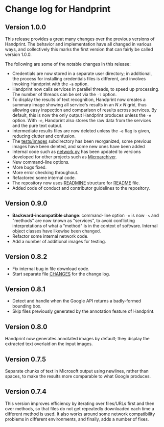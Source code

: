 Change log for Handprint
========================

Version 1.0.0
--------------

This release provides a great many changes over the previous versions of Handprint.  The behavior and implementation have all changed in various ways, and collectively this marks the first version that can fairly be called version 1.0.0.

The following are some of the notable changes in this release:

* Credentials are now stored in a separate user directory; in additional, the process for installing credentials files is different, and involves invoking Handprint with the `-a` option.
* Handprint now calls services in parallel threads, to speed up processing.  The number of threads can be set via the `-t` option.
* To display the results of text recognition, Handprint now creates a summary image showing all service's results in an _N&nbsp;x&nbsp;N_ grid, thus allowing easy inspection and comparison of results across services.  By default, this is now the only output Handprint produces unless the `-e` option.  With `-e`, Handprint also stores the raw data from the services and the pure text output.
* Intermediate results files are now deleted unless the `-e` flag is given, reducing clutter and confusion.
* The [tests/images](tests/images) subdirectory has been reorganized, some previous images have been deleted, and some new ones have been added
* Internal code such as [network.py](handprint/network.py) has been updated to versions developed for other projects such as [Microarchiver](https://github/caltechlibrary/microarchiver).
* New command-line options.
* More bugs fixed.
* More error checking throughout.
* Refactored some internal code.
* The repository now uses [READMINE](https://github.com/mhucka/readmine) structure for [README](README.md) file.
* Added code of conduct and contributor guidelines to the repository.


Version 0.9.0
-------------

* **Backward-incompatible change**: command-line option `-m` is now `-s` and "methods" are now known as "services", to avoid conflicting interpretations of what a "method" is in the context of software.  Internal object classes have likewise been changed.
* Refactor some internal network code.
* Add a number of additional images for testing.


Version 0.8.2
-------------

* Fix internal bug in file download code.
* Start separate file [CHANGES](https://github.com/caltechlibrary/handprint/blob/master/CHANGES.md) for the change log.


Version 0.8.1
-------------

* Detect and handle when the Google API returns a badly-formed bounding box.
* Skip files previously generated by the annotation feature of Handprint.


Version 0.8.0
-------------

Handprint now generates annotated images by default; they display the extracted text overlaid on the input images.


Version 0.7.5
-------------

Separate chunks of text in Microsoft output using newlines, rather than spaces, to make the results more comparable to what Google produces.


Version 0.7.4
-------------

This version improves efficiency by iterating over files/URLs first and then over methods, so that files do not get repeatedly downloaded each time a different method is used.  It also works around some network compatibility problems in different environments, and finally, adds a number of fixes.
